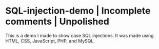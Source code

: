 # SQL-injection-demo | Incomplete comments | Unpolished
This is a demo I made to show case SQL injections. It was made using HTML, CSS, JavaScript, PHP, and MySQL.
